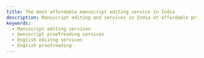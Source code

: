 ```yaml
---
title: The most affordable manuscript editing service in India
description: Manuscript editing and services in India at affordable prices for students, researchers and publishers.
keywords:
  - Manuscript editing services
  - manuscript proofreading services
  - English ediitng services
  - English proofreading
---
```

